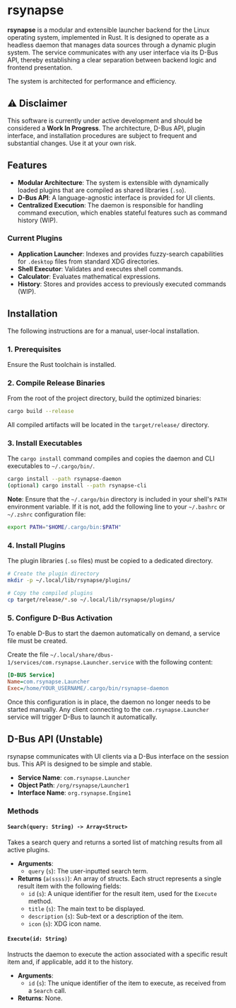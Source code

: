 # rsynapse

**rsynapse** is a modular and extensible launcher backend for the Linux operating system, implemented in Rust. It is designed to operate as a headless daemon that manages data sources through a dynamic plugin system. The service communicates with any user interface via its D-Bus API, thereby establishing a clear separation between backend logic and frontend presentation.

The system is architected for performance and efficiency.

## ⚠️ Disclaimer

This software is currently under active development and should be considered a **Work In Progress**. The architecture, D-Bus API, plugin interface, and installation procedures are subject to frequent and substantial changes. Use it at your own risk.

## Features

* **Modular Architecture**: The system is extensible with dynamically loaded plugins that are compiled as shared libraries (`.so`).
* **D-Bus API**: A language-agnostic interface is provided for UI clients.
* **Centralized Execution**: The daemon is responsible for handling command execution, which enables stateful features such as command history (WIP).

### Current Plugins

* **Application Launcher**: Indexes and provides fuzzy-search capabilities for `.desktop` files from standard XDG directories.
* **Shell Executor**: Validates and executes shell commands.
* **Calculator**: Evaluates mathematical expressions.
* **History**: Stores and provides access to previously executed commands (WIP).

## Installation

The following instructions are for a manual, user-local installation.

### 1. Prerequisites

Ensure the Rust toolchain is installed.

### 2. Compile Release Binaries

From the root of the project directory, build the optimized binaries:

```bash
cargo build --release
```

All compiled artifacts will be located in the `target/release/` directory.

### 3. Install Executables

The `cargo install` command compiles and copies the daemon and CLI executables to `~/.cargo/bin/`.

```bash
cargo install --path rsynapse-daemon
(optional) cargo install --path rsynapse-cli
```

**Note**: Ensure that the `~/.cargo/bin` directory is included in your shell's `PATH` environment variable. If it is not, add the following line to your `~/.bashrc` or `~/.zshrc` configuration file:

```bash
export PATH="$HOME/.cargo/bin:$PATH"
```

### 4. Install Plugins

The plugin libraries (`.so` files) must be copied to a dedicated directory.

```bash
# Create the plugin directory
mkdir -p ~/.local/lib/rsynapse/plugins/

# Copy the compiled plugins
cp target/release/*.so ~/.local/lib/rsynapse/plugins/
```

### 5. Configure D-Bus Activation

To enable D-Bus to start the daemon automatically on demand, a service file must be created.

Create the file `~/.local/share/dbus-1/services/com.rsynapse.Launcher.service` with the following content:

```ini
[D-BUS Service]
Name=com.rsynapse.Launcher
Exec=/home/YOUR_USERNAME/.cargo/bin/rsynapse-daemon
```

Once this configuration is in place, the daemon no longer needs to be started manually. Any client connecting to the `com.rsynapse.Launcher` service will trigger D-Bus to launch it automatically.


## D-Bus API (Unstable)

rsynapse communicates with UI clients via a D-Bus interface on the session bus. This API is designed to be simple and stable.

* **Service Name**: `com.rsynapse.Launcher`
* **Object Path**: `/org/rsynapse/Launcher1`
* **Interface Name**: `org.rsynapse.Engine1`

### Methods

#### `Search(query: String) -> Array<Struct>`

Takes a search query and returns a sorted list of matching results from all active plugins.

* **Arguments**:
    * `query` (`s`): The user-inputted search term.
* **Returns** (`a(ssss)`): An array of structs. Each struct represents a single result item with the following fields:
    * `id` (`s`): A unique identifier for the result item, used for the `Execute` method.
    * `title` (`s`): The main text to be displayed.
    * `description` (`s`): Sub-text or a description of the item.
    * `icon` (`s`): XDG icon name.

#### `Execute(id: String)`

Instructs the daemon to execute the action associated with a specific result item and, if applicable, add it to the history.

* **Arguments**:
    * `id` (`s`): The unique identifier of the item to execute, as received from a `Search` call.
* **Returns**: None.
